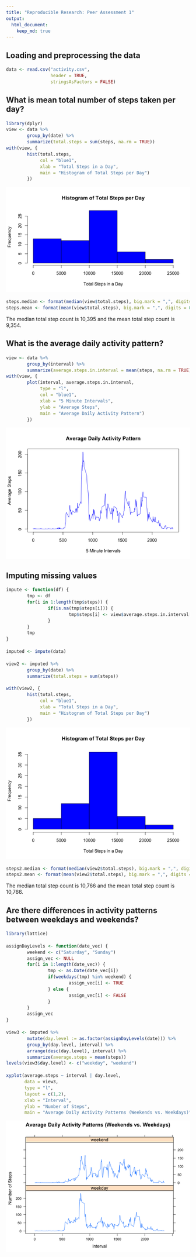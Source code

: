 ```yaml
---
title: "Reproducible Research: Peer Assessment 1"
output: 
  html_document:
    keep_md: true
---
```



## Loading and preprocessing the data

```r
data <- read.csv("activity.csv", 
                 header = TRUE, 
                 stringsAsFactors = FALSE)
```


## What is mean total number of steps taken per day?

```r
library(dplyr)
view <- data %>% 
        group_by(date) %>% 
        summarize(total.steps = sum(steps, na.rm = TRUE))
with(view, {
        hist(total.steps, 
             col = "blue1", 
             xlab = "Total Steps in a Day", 
             main = "Histogram of Total Steps per Day")
        })
```

![](PA1_template_files/figure-html/meantotalstep-1.png)<!-- -->

```r
steps.median <- format(median(view$total.steps), big.mark = ",", digits = 0)
steps.mean <- format(mean(view$total.steps), big.mark = ",", digits = 0)
```

The median total step count is 10,395 and the mean total step count is
9,354.

## What is the average daily activity pattern?

```r
view <- data %>% 
        group_by(interval) %>% 
        summarize(average.steps.in.interval = mean(steps, na.rm = TRUE))
with(view, {
        plot(interval, average.steps.in.interval, 
             type = "l",
             col = "blue1", 
             xlab = "5 Minute Intervals", 
             ylab = "Average Steps",
             main = "Average Daily Activity Pattern")
        })
```

![](PA1_template_files/figure-html/avgstepsperinterval-1.png)<!-- -->

## Imputing missing values

```r
impute <- function(df) { 
        tmp <- df
        for(i in 1:length(tmp$steps)) {
                if(is.na(tmp$steps[i])) {
                        tmp$steps[i] <- view$average.steps.in.interval[view$interval == tmp$interval[i]]
                }
        }
        tmp
}

imputed <- impute(data)

view2 <- imputed %>%
        group_by(date) %>% 
        summarize(total.steps = sum(steps))

with(view2, {
        hist(total.steps, 
             col = "blue1", 
             xlab = "Total Steps in a Day", 
             main = "Histogram of Total Steps per Day")
        })
```

![](PA1_template_files/figure-html/imputedrecalc-1.png)<!-- -->

```r
steps2.median <- format(median(view2$total.steps), big.mark = ",", digits = 5)
steps2.mean <- format(mean(view2$total.steps), big.mark = ",", digits = 5)
```

The median total step count is 10,766 and the mean total step count is
10,766.

## Are there differences in activity patterns between weekdays and weekends?


```r
library(lattice)

assignDayLevels <- function(date_vec) {
        weekend <- c("Saturday", "Sunday")
        assign_vec <- NULL
        for(i in 1:length(date_vec)) {
                tmp <- as.Date(date_vec[i])
                if(weekdays(tmp) %in% weekend) {
                        assign_vec[i] <- TRUE
                } else {
                        assign_vec[i] <- FALSE                
                }
        }
        assign_vec
}

view3 <- imputed %>%
        mutate(day.level := as.factor(assignDayLevels(date))) %>%
        group_by(day.level, interval) %>%
        arrange(desc(day.level), interval) %>%
        summarize(average.steps = mean(steps))
levels(view3$day.level) <- c("weekday", "weekend")

xyplot(average.steps ~ interval | day.level,
       data = view3,
       type = "l",
       layout = c(1,2),
       xlab = "Interval", 
       ylab = "Number of Steps",
       main = "Average Daily Activity Patterns (Weekends vs. Weekdays)")
```

![](PA1_template_files/figure-html/weekdayvsweekends-1.png)<!-- -->
